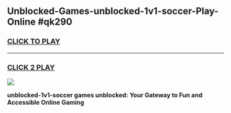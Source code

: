 
## Unblocked-Games-unblocked-1v1-soccer-Play-Online #qk290
<h3>
<a href="https://news.freeplayer.one?title=unblocked-1v1-soccer&ref=3">CLICK TO PLAY</a></h3>
<hr>

<h3>
<a href="https://news.freeplayer.one?title=unblocked-1v1-soccer&ref=3">CLICK 2 PLAY</a>
  
</h3>

<a href="https://news.freeplayer.one?title=unblocked-1v1-soccer&ref=3"><img src="https://clearcache.store/games.png"></a>


**unblocked-1v1-soccer games unblocked: Your Gateway to Fun and Accessible Online Gaming**
